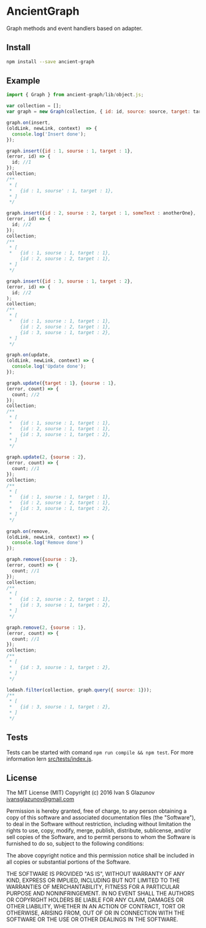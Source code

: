 # AncientGraph

Graph methods and event handlers based on adapter.

## Install
```bash
npm install --save ancient-graph
```

## Example

```js
import { Graph } from ancient-graph/lib/object.js;

var collection = [];
var graph = new Graph(collection, { id: id, source: source, target: target });

graph.on(insert,
(oldLink, newLink, context)  => {
  console.log('Insert done');
});

graph.insert({id : 1, sourse : 1, target : 1},
(error, id) => {
  id; //1
}); 
collection; 
/**
 * [
 *   {id : 1, sourse' : 1, target : 1},
 * ]
 */

graph.insert({id : 2, sourse : 2, target : 1, someText : anotherOne},
(error, id) => {
  id; //2
});
collection; 
/**
 * [
 *   {id : 1, sourse : 1, target : 1},
     {id : 2, sourse : 2, target : 1},
 * ]
 */ 

graph.insert({id : 3, sourse : 1, target : 2},
(error, id) => {
  id; //2
);
collection; 
/**
 * [
 *   {id : 1, sourse : 1, target : 1},
     {id : 2, sourse : 2, target : 1},
     {id : 3, sourse : 1, target : 2},
 * ]
 */ 

graph.on(update,
(oldLink, newLink, context) => {
  console.log('Update done');
});

graph.update({target : 1}, {sourse : 1},
(error, count) => {
  count; //2
});
collection; 
/**
 * [
 *   {id : 1, sourse : 1, target : 1},
 *   {id : 2, sourse : 1, target : 1},
 *   {id : 3, sourse : 1, target : 2},
 * ]
 */ 
 
graph.update(2, {sourse : 2}, 
(error, count) => {
  count; //1
});
collection; 
/**
 * [
 *   {id : 1, sourse : 1, target : 1},
 *   {id : 2, sourse : 2, target : 1},
 *   {id : 3, sourse : 1, target : 2},
 * ]
 */ 
 
graph.on(remove,
(oldLink, newLink, context) => {
  console.log('Remove done')
});

graph.remove({sourse : 2},
(error, count) => {
  count; //1
});
collection; 
/**
 * [
 *   {id : 2, sourse : 2, target : 1},
 *   {id : 3, sourse : 1, target : 2},
 * ]
 */ 

graph.remove(2, {sourse : 1},
(error, count) => {
  count; //1
});
collection; 
/**
 * [
 *   {id : 3, sourse : 1, target : 2},
 * ]
 */ 

lodash.filter(collection, graph.query({ source: 1}));
/**
 * [
 *   {id : 3, sourse : 1, target : 2},
 * ]
 */ 

```

## Tests

Tests can be started with comand `npm run compile && npm test`. For more information lern [src/tests/index.js](https://github.com/AncientSouls/Graph/blob/master/src/tests/index.js).

## License

The MIT License (MIT)
Copyright (c) 2016 Ivan S Glazunov <ivansglazunov@gmail.com>

Permission is hereby granted, free of charge, to any person obtaining a copy of this software and associated documentation files (the "Software"), to deal in the Software without restriction, including without limitation the rights to use, copy, modify, merge, publish, distribute, sublicense, and/or sell copies of the Software, and to permit persons to whom the Software is furnished to do so, subject to the following conditions:

The above copyright notice and this permission notice shall be included in all copies or substantial portions of the Software.

THE SOFTWARE IS PROVIDED "AS IS", WITHOUT WARRANTY OF ANY KIND, EXPRESS OR IMPLIED, INCLUDING BUT NOT LIMITED TO THE WARRANTIES OF MERCHANTABILITY, FITNESS FOR A PARTICULAR PURPOSE AND NONINFRINGEMENT. IN NO EVENT SHALL THE AUTHORS OR COPYRIGHT HOLDERS BE LIABLE FOR ANY CLAIM, DAMAGES OR OTHER LIABILITY, WHETHER IN AN ACTION OF CONTRACT, TORT OR OTHERWISE, ARISING FROM, OUT OF OR IN CONNECTION WITH THE SOFTWARE OR THE USE OR OTHER DEALINGS IN THE SOFTWARE.
